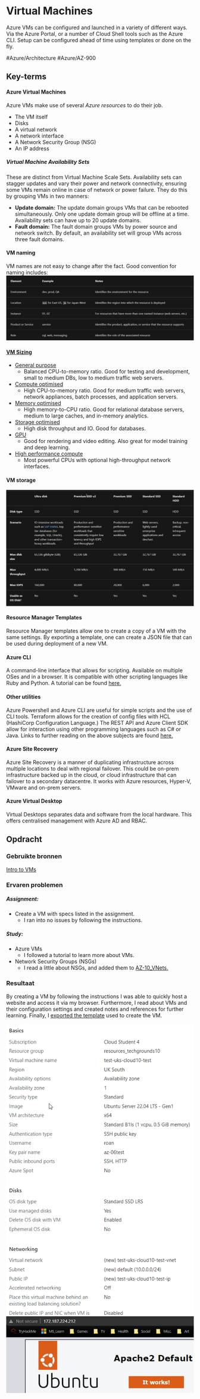 # Virtual Machines
Azure VMs can be configured and launched in a variety of different ways. Via the Azure Portal, or a number of Cloud Shell tools such as the Azure CLI. Setup can be configured ahead of time using templates or done on the fly.

#Azure/Architecture #Azure/AZ-900

## Key-terms
#### Azure Virtual Machines
Azure VMs make use of several *Azure resources* to do their job. 
* The VM itself
* Disks
* A virtual network
* A network interface
* A Network Security Group (NSG)
* An IP address

##### Virtual Machine Availability Sets
These are distinct from Virtual Machine Scale Sets. Availability sets can stagger updates and vary their power and network connectivity, ensuring some VMs remain online in case of network or power failure. They do this by grouping VMs in two manners:
* **Update domain:** The update domain groups VMs that can be rebooted simultaneously. Only one update domain group will be offline at a time. Availability sets can have up to 20 update domains.
* **Fault domain:** The fault domain groups VMs by power source and network switch. By default, an availability set will group VMs across three fault domains.

#### VM naming
VM names are not easy to change after the fact. Good convention for naming includes:  
![naming table](../../00_includes/AZ-06_screenshot1.png)  

#### [VM Sizing](https://learn.microsoft.com/en-us/azure/virtual-machines/sizes)
* [General purpose](https://learn.microsoft.com/en-us/azure/virtual-machines/sizes-general)
	* Balanced CPU-to-memory ratio. Good for testing and development, small to medium DBs, low to medium traffic web servers.
* [Compute optimised](https://learn.microsoft.com/en-us/azure/virtual-machines/sizes-compute)
	* High CPU-to-memory ratio. Good for medium traffic web servers, network appliances, batch processes, and application servers.
* [Memory optimised](https://learn.microsoft.com/en-us/azure/virtual-machines/sizes-memory)
	* High memory-to-CPU ratio. Good for relational database servers, medium to large caches, and in-memory analytics.
* [Storage optimised](https://learn.microsoft.com/en-us/azure/virtual-machines/sizes-storage)
	* High disk throughput and IO. Good for databases.
* [GPU](https://learn.microsoft.com/en-us/azure/virtual-machines/sizes-gpu)
	* Good for rendering and video editing. Also great for model training and deep learning.
* [High performance compute](https://learn.microsoft.com/en-us/azure/virtual-machines/sizes-hpc)
	* Most powerful CPUs with optional high-throughput network interfaces.


#### VM storage 
![SS of storage](../../00_includes/AZ-06_screenshot2.png)  

#### Resource Manager Templates
Resource Manager templates allow one to create a copy of a VM with the same settings. By exporting a template, one can create a JSON file that can be used during deployment of a new VM.

#### Azure CLI
A command-line interface that allows for scripting. Available on multiple OSes and in a browser. It is compatible with other scripting languages like Ruby and Python. A tutorial can be found [here.](https://learn.microsoft.com/en-us/azure/virtual-machines/linux/quick-create-cli)
#### Other utilities
Azure Powershell and Azure CLI are useful for simple scripts and the use of CLI tools. Terraform allows for the creation of config files with HCL (HashiCorp Configuration Language.) The REST API and Azure Client SDK allow for interaction using other programming languages such as C# or Java. Links to further reading on the above subjects are found [here.](https://learn.microsoft.com/en-us/training/modules/intro-to-azure-virtual-machines/4-describe-other-create-vm-options)

#### Azure Site Recovery
Azure Site Recovery is a manner of duplicating infrastructure across multiple locations to deal with regional failover. This could be on-prem infrastructure backed up in the cloud, or cloud infrastructure that can failover to a secondary datacentre. It works with Azure resources, Hyper-V, VMware and on-prem servers.

#### Azure Virtual Desktop
Virtual Desktops separates data and software from the local hardware. This offers centralised management with Azure AD and RBAC.

## Opdracht
### Gebruikte bronnen
[Intro to VMs](https://learn.microsoft.com/en-us/training/modules/intro-to-azure-virtual-machines/)  

### Ervaren problemen
##### Assignment:
* Create a VM with specs listed in the assignment.
	* I ran into no issues by following the instructions.

##### Study:
* Azure VMs
	* I followed a tutorial to learn more about VMs.
* Network Security Groups (NSGs)
	* I read a little about NSGs, and added them to [AZ-10_VNets.](AZ-10_VNets.md)

### Resultaat
By creating a VM by following the instructions I was able to quickly host a website and access it via my browser. Furthermore, I read about VMs and their configuration settings and created notes and references for further learning. Finally, I [exported the template](../AZ-06/) used to create the VM.

![ss of settings during creation](../../00_includes/AZ-06_screenshot3.png)  
![ss of browser](../../00_includes/AZ-06_screenshot4.png)

